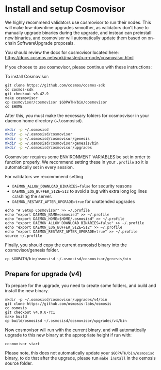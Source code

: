 # Install and setup Cosmovisor

We highly recommend validators use cosmovisor to run their nodes. This will make low-downtime upgrades smoother,
as validators don't have to manually upgrade binaries during the upgrade, and instead can preinstall new binaries, and
cosmovisor will automatically update them based on on-chain SoftwareUpgrade proposals.

You should review the docs for cosmovisor located here: https://docs.cosmos.network/master/run-node/cosmovisor.html

If you choose to use cosmovisor, please continue with these instructions:

To install Cosmovisor:

```
git clone https://github.com/cosmos/cosmos-sdk
cd cosmos-sdk
git checkout v0.42.9
make cosmovisor
cp cosmovisor/cosmovisor $GOPATH/bin/cosmovisor
cd $HOME
```

After this, you must make the necessary folders for cosmosvisor in your daemon home directory (~/.osmosisd).

```sh
mkdir -p ~/.osmosisd
mkdir -p ~/.osmosisd/cosmovisor
mkdir -p ~/.osmosisd/cosmovisor/genesis
mkdir -p ~/.osmosisd/cosmovisor/genesis/bin
mkdir -p ~/.osmosisd/cosmovisor/upgrades
```

Cosmovisor requires some ENVIRONMENT VARIABLES be set in order to function properly.  We recommend setting these in
your `.profile` so it is automatically set in every session.

For validators we recommmend setting
- `DAEMON_ALLOW_DOWNLOAD_BINARIES=false` for security reasons
- `DAEMON_LOG_BUFFER_SIZE=512` to avoid a bug with extra long log lines crashing the server.
- `DAEMON_RESTART_AFTER_UPGRADE=true` for unattended upgrades

```
echo "# Setup Cosmovisor" >> ~/.profile
echo "export DAEMON_NAME=osmosisd" >> ~/.profile
echo "export DAEMON_HOME=$HOME/.osmosisd" >> ~/.profile
echo "export DAEMON_ALLOW_DOWNLOAD_BINARIES=false" >> ~/.profile
echo "export DAEMON_LOG_BUFFER_SIZE=512" >> ~/.profile
echo "export DAEMON_RESTART_AFTER_UPGRADE=true" >> ~/.profile
source ~/.profile
```

Finally, you should copy the current osmosisd binary into the cosmovisor/genesis folder.
```
cp $GOPATH/bin/osmosisd ~/.osmosisd/cosmovisor/genesis/bin
```


## Prepare for upgrade (v4)

To prepare for the upgrade, you need to create some folders, and build and install the new binary.

```
mkdir -p ~/.osmosisd/cosmovisor/upgrades/v4/bin
git clone https://github.com/osmosis-labs/osmosis
cd osmosis
git checkout v4.0.0-rc1
make build
cp build/osmosisd ~/.osmosisd/cosmovisor/upgrades/v4/bin
```

Now cosmovisor will run with the current binary, and will automatically upgrade to this new binary at the appropriate height if run with:
```
cosmovisor start
```

Please note, this does not automatically update your `$GOPATH/bin/osmosisd` binary, to do that after the upgrade, please run `make install` in the osmosis source folder.